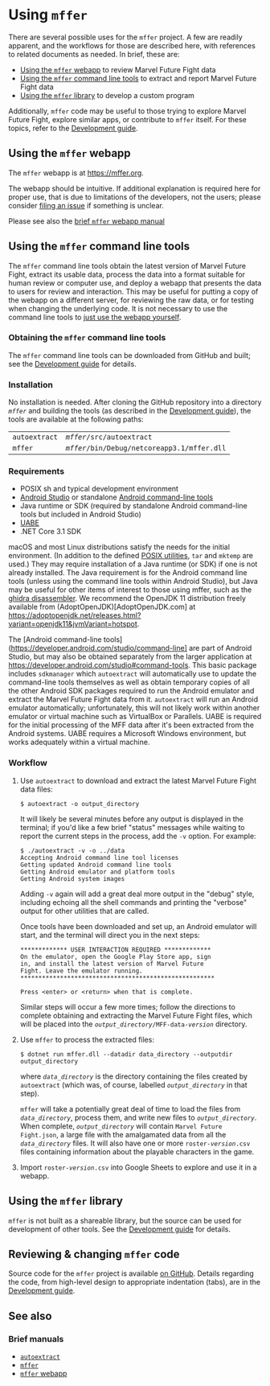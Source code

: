 # Using `mffer`

There are several possible uses for the `mffer` project. A few are readily
apparent, and the workflows for those are described here, with references to
related documents as needed. In brief, these are:

-   [Using the `mffer` webapp](#using-the-mffer-webapp) to review Marvel Future Fight data
-   [Using the `mffer` command line tools](#using-the-mffer-command-line-tools) to extract and report Marvel Future Fight
    data
-   [Using the `mffer` library](#using-the-mffer-library) to develop a custom program

Additionally, `mffer` code may be useful to those trying to explore Marvel
Future Fight, explore similar apps, or contribute to `mffer` itself. For these
topics, refer to the [Development guide](Development.md).

## Using the `mffer` webapp

The `mffer` webapp is at https://mffer.org.

The webapp should be intuitive. If additional explanation is required here for
proper use, that is due to limitations of the developers, not the users; please
consider [filing an issue](https://github.com/therealchjones/mffer/issues) if
something is unclear.

Please see also the [brief `mffer` webapp manual](webapp.md)

## Using the `mffer` command line tools

The `mffer` command line tools obtain the latest version of Marvel Future Fight,
extract its usable data, process the data into a format suitable for human
review or computer use, and deploy a webapp that presents the data to users for
review and interaction. This may be useful for putting a copy of the webapp on a
different server, for reviewing the raw data, or for testing when changing the
underlying code. It is not necessary to use the command line tools to [just use
the webapp yourself](https://mffer.org).

### Obtaining the `mffer` command line tools

The `mffer` command line tools can be downloaded from GitHub and built; see the
[Development guide](Development.md) for details.

### Installation

No installation is needed. After cloning the GitHub repository into a directory
_`mffer`_ and building the tools (as described in the [Development
guide](Development.md)), the tools are available at the following paths:

|               |                                               |
| ------------- | --------------------------------------------- |
| `autoextract` | _`mffer`_`/src/autoextract`                   |
| `mffer`       | _`mffer`_`/bin/Debug/netcoreapp3.1/mffer.dll` |

### Requirements

-   POSIX sh and typical development environment
-   [Android Studio](https://developer.android.com/studio/) or standalone
    [Android command-line
    tools](https://developer.android.com/studio/#command-tools)
-   Java runtime or SDK
    (required by standalone Android command-line tools but included in Android Studio)
-   [UABE](https://github.com/DerPopo/UABE)
-   .NET Core 3.1 SDK

macOS and most Linux distributions satisfy the needs for the initial
environment. (In addition to the defined [POSIX
utilities](https://pubs.opengroup.org/onlinepubs/9699919799/), `tar` and
`mktemp` are used.) They may
require installation of a Java runtime (or SDK) if one is
not already installed. The Java requirement is for the Android command line
tools (unless using the command line tools within Android Studio), but Java may be useful for other items of interest to those using mffer,
such as the [ghidra disassembler](https://github.com/NationalSecurityAgency/ghidra). We recommend the OpenJDK 11 distribution freely
available from (AdoptOpenJDK)[AdoptOpenJDK.com] at
https://adoptopenjdk.net/releases.html?variant=openjdk11&jvmVariant=hotspot.

The [Android command-line
tools](https://developer.android.com/studio/command-line] are part of Android
Studio, but may also be obtained separately from the larger application at
https://developer.android.com/studio#command-tools. This basic package includes
`sdkmanager` which `autoextract` will automatically use to update the
command-line tools themselves as well as obtain temporary copies of all the
other Android SDK packages required to run the Android emulator and extract the
Marvel Future Fight data from it. `autoextract` will run an Android emulator
automatically; unfortunately, this will not likely work within another emulator
or virtual machine such as VirtualBox or Parallels. UABE is required for the
initial processing of the MFF data after it's been extracted from the Android
systems. UABE requires a Microsoft Windows environment, but works adequately
within a virtual machine.

### Workflow

1. Use `autoextract` to download and extract the latest Marvel Future Fight data
   files:

    ```shell
    $ autoextract -o output_directory
    ```

    It will likely be several minutes before any output is displayed in the
    terminal; if you'd like a few brief "status" messages while waiting to report
    the current steps in the process, add the `-v` option. For example:

    ```shell
    $ ./autoextract -v -o ../data
    Accepting Android command line tool licenses
    Getting updated Android command line tools
    Getting Android emulator and platform tools
    Getting Android system images
    ```

    Adding `-v` again will add a great deal more output in the "debug" style,
    including echoing all the shell commands and printing the "verbose" output
    for other utilities that are called.

    Once tools have been downloaded and set up, an Android emulator will start,
    and the terminal will direct you in the next steps:

    ```shell
    ************* USER INTERACTION REQUIRED *************
    On the emulator, open the Google Play Store app, sign
    in, and install the latest version of Marvel Future
    Fight. Leave the emulator running.
    ******************************************************

    Press <enter> or <return> when that is complete.
    ```

    Similar steps will occur a few more times; follow the directions to complete
    obtaining and extracting the Marvel Future Fight files, which will be placed
    into the _`output_directory`_`/MFF-data-`_`version`_ directory.

2. Use `mffer` to process the extracted files:

    ```shell
    $ dotnet run mffer.dll --datadir data_directory --outputdir output_directory
    ```

    where _`data_directory`_ is the directory containing the files created by
    `autoextract` (which was, of course, labelled _`output_directory`_ in that
    step).

    `mffer` will take a potentially great deal of time to load the files from
    _`data_directory`_, process them, and write new files to
    _`output_directory`_. When complete, _`output_directory`_ will contain
    `Marvel Future Fight.json`, a large file with the amalgamated data from all
    the _`data_directory`_ files. It will also have one or more
    `roster-`_`version`_`.csv` files containing information about the playable
    characters in the game.

3. Import `roster-`_`version`_`.csv` into Google Sheets to explore and use it in
   a webapp.

## Using the `mffer` library

`mffer` is not built as a shareable library, but the source can be used for
development of other tools. See the [Development guide](Development.md) for details.

## Reviewing & changing `mffer` code

Source code for the `mffer` project is available [on
GitHub](https://github.com/therealchjones/mffer). Details regarding the code,
from high-level design to appropriate indentation (tabs), are in the
[Development guide](Development.md).

## See also

### Brief manuals

-   [`autoextract`](autoextract.md)
-   [`mffer`](mffer.md)
-   [`mffer` webapp](webapp.md)
